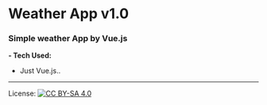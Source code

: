 # Weather App v1.0
<h3> Simple weather App by Vue.js </h3>
<strong>- Tech Used:</strong>

- Just Vue.js..

***
License: [![CC BY-SA 4.0](https://img.shields.io/badge/License-CC%20BY--SA%204.0-lightgrey.svg "CC")](https://creativecommons.org/licenses/by-sa/4.0/)
